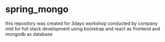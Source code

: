 # spring_mongo
this repository was created for 3days workshop conducted by company mtd for full stack development using  bootstrap and react as frontend and mongodb as database
